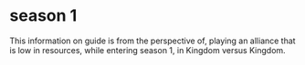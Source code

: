 # season 1
This information on guide is from the perspective of,
playing an alliance that is low in resources,
while entering season 1,
in Kingdom versus Kingdom.
